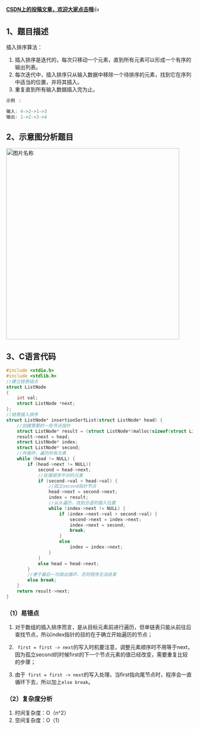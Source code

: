 [**CSDN上的投稿文章，欢迎大家点击哦**](https://blog.csdn.net/qq_42403042/article/details/105484790):thumbsup:
## 1、题目描述
插入排序算法：

 1. 插入排序是迭代的，每次只移动一个元素，直到所有元素可以形成一个有序的输出列表。
 2. 每次迭代中，插入排序只从输入数据中移除一个待排序的元素，找到它在序列中适当的位置，并将其插入。
 3. 重复直到所有输入数据插入完为止。

```c
示例 ：

输入: 4->2->1->3
输出: 1->2->3->4
```

## 2、示意图分析题目
<img src="https://img-blog.csdnimg.cn/20200413113017464.png?x-oss-process=image/watermark,type_ZmFuZ3poZW5naGVpdGk,shadow_10,text_aHR0cHM6Ly9ibG9nLmNzZG4ubmV0L3FxXzQyNDAzMDQy,size_16,color_FFFFFF,t_70" width = "467" height = "515" alt="图片名称" 
align=center>
## 3、C语言代码

```c
#include <stdio.h>
#include <stdlib.h>
//建立链表结点
struct ListNode
{
	int val;
	struct ListNode *next;
};
//链表插入排序
struct ListNode* insertionSortList(struct ListNode* head) {
	//创建需要的一些节点指针
	struct ListNode* result = (struct ListNode*)malloc(sizeof(struct ListNode));
	result->next = head;
	struct ListNode* index;
	struct ListNode* second;
	//外循环，遍历所有元素
	while (head != NULL) {
		if (head->next != NULL){
			second = head->next;
			//处理顺序不对的元素
			if (second->val < head->val) {
				//孤立second指针节点
				head->next = second->next;
				index = result;
				//从头遍历，找到合适的插入位置
				while (index->next != NULL) {
					if (index->next->val > second->val) {
						second->next = index->next;
						index->next = second;
						break;
					}
					else
						index = index->next;
				}
			}
			else head = head->next;
		}
		//便于最后一次跳出循环，否则程序无法结束
		else break;
	}
	return result->next;
}
```
### （1）易错点

 1. 对于数组的插入排序而言，是从目标元素前进行遍历，但单链表只能从前往后查找节点，所以index指针的目的在于确立开始遍历的节点；
 
 2. ` first = first -> next`的写入时机要注意，调整元素顺序时不用等于next，因为孤立second的时候first的下一个节点元素的值已经改变，需要重复比较的步骤；
 3. 由于` first = first -> next`的写入处理，当first指向尾节点时，程序会一直循环下去，所以加上`else break`。
### （2）复杂度分析
 1. 时间复杂度：O（n^2） 
 2. 空间复杂度：O（1）
